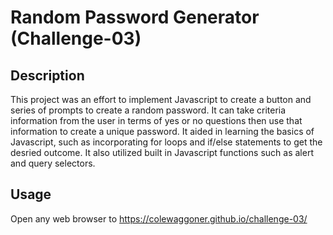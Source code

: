 # Random Password Generator (Challenge-03)


## Description

This project was an effort to implement Javascript to create a button and series of prompts to create 
a random password. It can take criteria information from the user in terms of yes or no questions
then use that information to create a unique password. It aided in learning the basics of Javascript,
such as incorporating for loops and if/else statements to get the desried outcome. It also utilized 
built in Javascript functions such as alert and query selectors. 


## Usage

Open any web browser to https://colewaggoner.github.io/challenge-03/